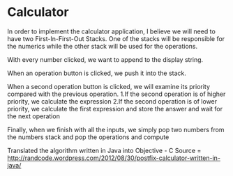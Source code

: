 Calculator
==========

In order to implement the calculator application, I believe we will need to have two First-In-First-Out Stacks. One of the stacks will be responsible for the numerics while the other stack will be used for the operations.

With every number clicked, we want to append to the display string.

When an operation button is clicked, we push it into the stack.

When a second operation button is clicked, we will examine its priority compared with the previous operation.
1.If the second operation is of higher priority, we calculate the expression
2.If the second operation is of lower priority, we calculate the first expression and store the answer and wait for the next operation

Finally, when we finish with all the inputs, we simply pop two numbers from the numbers stack and pop the operations and compute

Translated the algorithm written in Java into Objective - C
Source = http://randcode.wordpress.com/2012/08/30/postfix-calculator-written-in-java/
